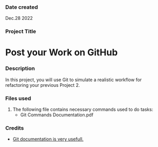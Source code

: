 ### Date created
Dec.28 2022

### Project Title
# Post your Work on GitHub

### Description
In this project, you will use Git to simulate a realistic workflow for refactoring your previous Project 2.

### Files used
1. The following file contains necessary commands used to do tasks:
   * Git Commands Documentation.pdf	

### Credits
* [Git documentation is very usefull.](https://git-scm.com/doc)